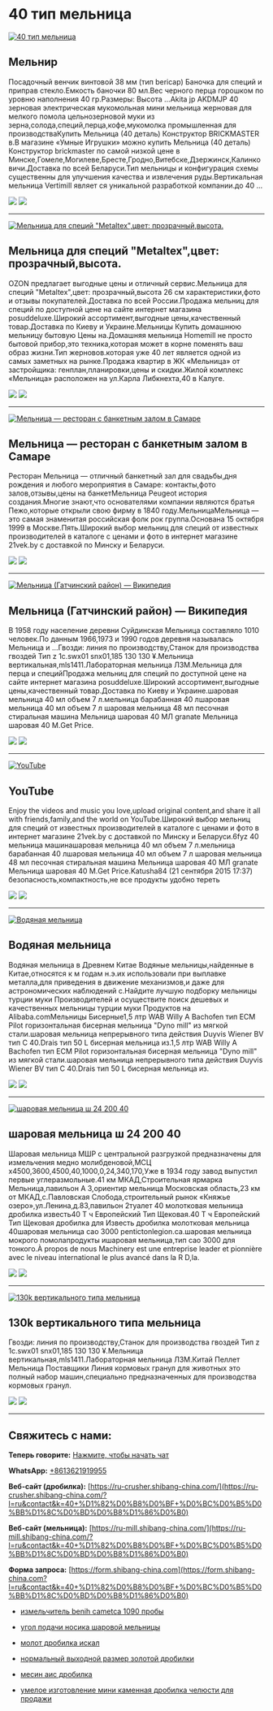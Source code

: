 # 40 тип мельница

<a href="https://swt.shibang-china.com/?l=ru&img&k=40+%D1%82%D0%B8%D0%BF+%D0%BC%D0%B5%D0%BB%D1%8C%D0%BD%D0%B8%D1%86%D0%B0" target="_blank">![40 тип мельница](http://static.shibang-china.com/all-800x300/1408.jpg)</a>

## Мельнир
Посадочный венчик винтовой 38 мм (тип bericap) Баночка для специй и приправ стекло.Емкость баночки 80 мл.Вес черного перца горошком по уровню наполнения 40 гр.Размеры: Высота …Akita jp AKDMJP 40 зерновая электрическая мукомольная мини мельница жерновая для мелкого помола цельнозерновой муки из зерна,солода,специй,перца,кофе,мукомолка промышленная для производстваКупить Мельница (40 деталь) Конструктор BRICKMASTER в.В магазине &#171;Умные Игрушки&#187; можно купить Мельница (40 деталь) Конструктор brickmaster по самой низкой цене в Минске,Гомеле,Могилеве,Бресте,Гродно,Витебске,Дзержинск,Калинковичи.Доставка по всей Беларуси.Тип мельницы и конфигурация схемы существенны для улучшения качества и извлечения руды.Вертикальная мельница Vertimill являет ся уникальной разработкой компании.до 40 …


<a href="https://whatsapp.shibangsoft.com/WhatsApp.php" target="_blank" title="WhatsApp">![](http://static.shibang-china.com/icon/whatsapp.png)</a> <a href="https://swt.shibang-china.com/?l=ru&icon&k=40+%D1%82%D0%B8%D0%BF+%D0%BC%D0%B5%D0%BB%D1%8C%D0%BD%D0%B8%D1%86%D0%B0" target="_blank">![](http://static.shibang-china.com/icon/chat-ru.png)</a>

---

<a href="https://swt.shibang-china.com/?l=ru&img&k=40+%D1%82%D0%B8%D0%BF+%D0%BC%D0%B5%D0%BB%D1%8C%D0%BD%D0%B8%D1%86%D0%B0" target="_blank">![Мельница для специй &quot;Metaltex&quot;,цвет: прозрачный,высота.](http://static.shibang-china.com/all-800x300/1455.jpg)</a>

## Мельница для специй &quot;Metaltex&quot;,цвет: прозрачный,высота.
OZON предлагает выгодные цены и отличный сервис.Мельница для специй &quot;Metaltex&quot;,цвет: прозрачный,высота 26 см характеристики,фото и отзывы покупателей.Доставка по всей России.Продажа мельниц для специй по доступной цене на сайте интернет магазина posuddeluxe.Широкий ассортимент,выгодные цены,качественный товар.Доставка по Киеву и Украине.Мельницы Купить домашнюю мельницу бытовую Цены на.Домашняя мельница Homemill не просто бытовой прибор,это техника,которая может в корне поменять ваш образ жизни.Тип жерновов.которая уже 40 лет является одной из самых заметных на рынке.Продажа квартир в ЖК &#171;Мельница&#187; от застройщика: генплан,планировки,цены и скидки.Жилой комплекс &#171;Мельница&#187; расположен на ул.Карла Либкнехта,40 в Калуге.


<a href="https://whatsapp.shibangsoft.com/WhatsApp.php" target="_blank" title="WhatsApp">![](http://static.shibang-china.com/icon/whatsapp.png)</a> <a href="https://swt.shibang-china.com/?l=ru&icon&k=40+%D1%82%D0%B8%D0%BF+%D0%BC%D0%B5%D0%BB%D1%8C%D0%BD%D0%B8%D1%86%D0%B0" target="_blank">![](http://static.shibang-china.com/icon/chat-ru.png)</a>

---

<a href="https://swt.shibang-china.com/?l=ru&img&k=40+%D1%82%D0%B8%D0%BF+%D0%BC%D0%B5%D0%BB%D1%8C%D0%BD%D0%B8%D1%86%D0%B0" target="_blank">![Мельница — ресторан с банкетным залом в Самаре](http://static.shibang-china.com/all-800x300/152.jpg)</a>

## Мельница — ресторан с банкетным залом в Самаре
Ресторан Мельница — отличный банкетный зал для свадьбы,дня рождения и любого мероприятия в Самаре: контакты,фото залов,отзывы,цены на банкетМельница Peugeot история создания.Многие знают,что основателями компании являются братья Пежо,которые открыли свою фирму в 1840 году.МельницаМельница — это самая знаменитая российская фолк рок группа.Основана 15 октября 1999 в Москве.Пять.Широкий выбор мельниц для специй от известных производителей в каталоге с ценами и фото в интернет магазине 21vek.by с доставкой по Минску и Беларуси.


<a href="https://whatsapp.shibangsoft.com/WhatsApp.php" target="_blank" title="WhatsApp">![](http://static.shibang-china.com/icon/whatsapp.png)</a> <a href="https://swt.shibang-china.com/?l=ru&icon&k=40+%D1%82%D0%B8%D0%BF+%D0%BC%D0%B5%D0%BB%D1%8C%D0%BD%D0%B8%D1%86%D0%B0" target="_blank">![](http://static.shibang-china.com/icon/chat-ru.png)</a>

---

<a href="https://swt.shibang-china.com/?l=ru&img&k=40+%D1%82%D0%B8%D0%BF+%D0%BC%D0%B5%D0%BB%D1%8C%D0%BD%D0%B8%D1%86%D0%B0" target="_blank">![Мельница (Гатчинский район) — Википедия](http://static.shibang-china.com/all-800x300/506.jpg)</a>

## Мельница (Гатчинский район) — Википедия
В 1958 году население деревни Суйдинская Мельница составляло 1010 человек.По данным 1966,1973 и 1990 годов деревня называлась Мельница и …Гвозди: линия по производству,Станок для производства гвоздей Тип z 1c.swx01 snx01,185 130 130 &#165;.Мельница вертикальная,mls1411.Лабораторная мельница ЛЗМ.Мельница для перца и специйПродажа мельниц для специй по доступной цене на сайте интернет магазина posuddeluxe.Широкий ассортимент,выгодные цены,качественный товар.Доставка по Киеву и Украине.шаровая мельница 40 мл объем 7 л.мельница барабанная 40 лшаровая мельница 40 мл объем 7 л шаровая мельница 48 мл песочная стиральная машина Мельница шаровая 40 МЛ granate Мельница шаровая 40 М.Get Price.


<a href="https://whatsapp.shibangsoft.com/WhatsApp.php" target="_blank" title="WhatsApp">![](http://static.shibang-china.com/icon/whatsapp.png)</a> <a href="https://swt.shibang-china.com/?l=ru&icon&k=40+%D1%82%D0%B8%D0%BF+%D0%BC%D0%B5%D0%BB%D1%8C%D0%BD%D0%B8%D1%86%D0%B0" target="_blank">![](http://static.shibang-china.com/icon/chat-ru.png)</a>

---

<a href="https://swt.shibang-china.com/?l=ru&img&k=40+%D1%82%D0%B8%D0%BF+%D0%BC%D0%B5%D0%BB%D1%8C%D0%BD%D0%B8%D1%86%D0%B0" target="_blank">![YouTube](http://static.shibang-china.com/all-800x300/311.jpg)</a>

## YouTube
Enjoy the videos and music you love,upload original content,and share it all with friends,family,and the world on YouTube.Широкий выбор мельниц для специй от известных производителей в каталоге с ценами и фото в интернет магазине 21vek.by с доставкой по Минску и Беларуси.6fyz 40 мельница машинашаровая мельница 40 мл объем 7 л.мельница барабанная 40 лшаровая мельница 40 мл объем 7 л шаровая мельница 48 мл песочная стиральная машина Мельница шаровая 40 МЛ granate Мельница шаровая 40 М.Get Price.Katusha84 (21 сентября 2015 17:37) безопасность,компактность,не все продукты удобно тереть


<a href="https://whatsapp.shibangsoft.com/WhatsApp.php" target="_blank" title="WhatsApp">![](http://static.shibang-china.com/icon/whatsapp.png)</a> <a href="https://swt.shibang-china.com/?l=ru&icon&k=40+%D1%82%D0%B8%D0%BF+%D0%BC%D0%B5%D0%BB%D1%8C%D0%BD%D0%B8%D1%86%D0%B0" target="_blank">![](http://static.shibang-china.com/icon/chat-ru.png)</a>

---

<a href="https://swt.shibang-china.com/?l=ru&img&k=40+%D1%82%D0%B8%D0%BF+%D0%BC%D0%B5%D0%BB%D1%8C%D0%BD%D0%B8%D1%86%D0%B0" target="_blank">![Водяная мельница](http://static.shibang-china.com/all-800x300/349.jpg)</a>

## Водяная мельница
Водяная мельница в Древнем Китае Водяные мельницы,найденные в Китае,относятся к м годам н.э.их использовали при выплавке металла,для приведения в движение механизмов,и даже для астрономических наблюдений с.Найдите лучшую подборку мельницы турции муки Производителей и осуществите поиск дешевых и качественных мельницы турции муки Продуктов на Alibaba.comМельницы Бисерные1,5 лтр WAB Willy A Bachofen тип ECM Pilot горизонтальная бисерная мельница &quot;Dyno mill&quot; из мягкой стали.шаровая мельница непрерывного типа действия Duyvis Wiener BV тип C 40.Drais тип 50 L бисерная мельница из.1,5 лтр WAB Willy A Bachofen тип ECM Pilot горизонтальная бисерная мельница &quot;Dyno mill&quot; из мягкой стали.шаровая мельница непрерывного типа действия Duyvis Wiener BV тип C 40.Drais тип 50 L бисерная мельница из.


<a href="https://whatsapp.shibangsoft.com/WhatsApp.php" target="_blank" title="WhatsApp">![](http://static.shibang-china.com/icon/whatsapp.png)</a> <a href="https://swt.shibang-china.com/?l=ru&icon&k=40+%D1%82%D0%B8%D0%BF+%D0%BC%D0%B5%D0%BB%D1%8C%D0%BD%D0%B8%D1%86%D0%B0" target="_blank">![](http://static.shibang-china.com/icon/chat-ru.png)</a>

---

<a href="https://swt.shibang-china.com/?l=ru&img&k=40+%D1%82%D0%B8%D0%BF+%D0%BC%D0%B5%D0%BB%D1%8C%D0%BD%D0%B8%D1%86%D0%B0" target="_blank">![шаровая мельница ш 24 200 40](http://static.shibang-china.com/all-800x300/690.jpg)</a>

## шаровая мельница ш 24 200 40
Шаровая мельница МШР с центральной разгрузкой предназначены для измельчения медно молибденовой,МСЦ х4500,3600,4500,40,1000,0,24,340,170,Уже в 1934 году завод выпустил первые углеразмольные.41 км МКАД,Строительная ярмарка Мельница,павильон А 3,ориентир мельница Московская область,23 км от МКАД,с.Павловская Слобода,строительный рынок &#171;Княжье озеро&#187;,ул.Ленина,д.83,павильон 2туалет 40 молотковая мельница дробилка известь40 Т ч Европейский Тип Щековая.40 Т ч Европейский Тип Щековая дробилка для Известь дробилка молотковая мельница 40шаровая мельница cao 3000 pentictonlegion.ca.шаровая мельница мокрого помолапродукты ишаровая мельница,тип cao 3000 для тонкого.&#192; propos de nous Machinery est une entreprise leader et pionni&#232;re avec le niveau international le plus avanc&#233; dans la R D,la.


<a href="https://whatsapp.shibangsoft.com/WhatsApp.php" target="_blank" title="WhatsApp">![](http://static.shibang-china.com/icon/whatsapp.png)</a> <a href="https://swt.shibang-china.com/?l=ru&icon&k=40+%D1%82%D0%B8%D0%BF+%D0%BC%D0%B5%D0%BB%D1%8C%D0%BD%D0%B8%D1%86%D0%B0" target="_blank">![](http://static.shibang-china.com/icon/chat-ru.png)</a>

---

<a href="https://swt.shibang-china.com/?l=ru&img&k=40+%D1%82%D0%B8%D0%BF+%D0%BC%D0%B5%D0%BB%D1%8C%D0%BD%D0%B8%D1%86%D0%B0" target="_blank">![130k вертикального типа мельница](http://static.shibang-china.com/all-800x300/761.jpg)</a>

## 130k вертикального типа мельница
Гвозди: линия по производству,Станок для производства гвоздей Тип z 1c.swx01 snx01,185 130 130 &#165;.Мельница вертикальная,mls1411.Лабораторная мельница ЛЗМ.Китай Пеллет Мельница Поставщики Линия кормовых гранул для животных это полный набор машин,специально предназначенных для производства кормовых гранул.

<a href="https://whatsapp.shibangsoft.com/WhatsApp.php" target="_blank" title="WhatsApp">![](http://static.shibang-china.com/icon/whatsapp.png)</a> <a href="https://swt.shibang-china.com/?l=ru&icon&k=40+%D1%82%D0%B8%D0%BF+%D0%BC%D0%B5%D0%BB%D1%8C%D0%BD%D0%B8%D1%86%D0%B0" target="_blank">![](http://static.shibang-china.com/icon/chat-ru.png)</a>

---
## Свяжитесь с нами:

**Теперь говорите:** [Нажмите, чтобы начать чат](https://swt.shibang-china.com?l=ru&contact&k=40+%D1%82%D0%B8%D0%BF+%D0%BC%D0%B5%D0%BB%D1%8C%D0%BD%D0%B8%D1%86%D0%B0)

**WhatsApp:**  [+8613621919955](https://whatsapp.shibangsoft.com/WhatsApp.php)

**Веб-сайт (дробилка):** [https://ru-crusher.shibang-china.com/](https://ru-crusher.shibang-china.com/?l=ru&contact&k=40+%D1%82%D0%B8%D0%BF+%D0%BC%D0%B5%D0%BB%D1%8C%D0%BD%D0%B8%D1%86%D0%B0)

**Веб-сайт (мельница):** [https://ru-mill.shibang-china.com/](https://ru-mill.shibang-china.com/?l=ru&contact&k=40+%D1%82%D0%B8%D0%BF+%D0%BC%D0%B5%D0%BB%D1%8C%D0%BD%D0%B8%D1%86%D0%B0)

**Форма запроса:** [https://form.shibang-china.com](https://form.shibang-china.com?l=ru&contact&k=40+%D1%82%D0%B8%D0%BF+%D0%BC%D0%B5%D0%BB%D1%8C%D0%BD%D0%B8%D1%86%D0%B0)

* [измельчитель benih cametca 1090 пробы](../123/%D0%B8%D0%B7%D0%BC%D0%B5%D0%BB%D1%8C%D1%87%D0%B8%D1%82%D0%B5%D0%BB%D1%8C%20benih%20cametca%201090%20%D0%BF%D1%80%D0%BE%D0%B1%D1%8B.md)

* [угол подачи носика шаровой мельницы](../121/%D1%83%D0%B3%D0%BE%D0%BB%20%D0%BF%D0%BE%D0%B4%D0%B0%D1%87%D0%B8%20%D0%BD%D0%BE%D1%81%D0%B8%D0%BA%D0%B0%20%D1%88%D0%B0%D1%80%D0%BE%D0%B2%D0%BE%D0%B9%20%D0%BC%D0%B5%D0%BB%D1%8C%D0%BD%D0%B8%D1%86%D1%8B.md)

* [молот дробилка искал](../124/%D0%BC%D0%BE%D0%BB%D0%BE%D1%82%20%D0%B4%D1%80%D0%BE%D0%B1%D0%B8%D0%BB%D0%BA%D0%B0%20%D0%B8%D1%81%D0%BA%D0%B0%D0%BB.md)

* [нормальный выходной размер золотой дробилки](../121/%D0%BD%D0%BE%D1%80%D0%BC%D0%B0%D0%BB%D1%8C%D0%BD%D1%8B%D0%B9%20%D0%B2%D1%8B%D1%85%D0%BE%D0%B4%D0%BD%D0%BE%D0%B9%20%D1%80%D0%B0%D0%B7%D0%BC%D0%B5%D1%80%20%D0%B7%D0%BE%D0%BB%D0%BE%D1%82%D0%BE%D0%B9%20%D0%B4%D1%80%D0%BE%D0%B1%D0%B8%D0%BB%D0%BA%D0%B8.md)

* [месин аис дробилка](../122/%D0%BC%D0%B5%D1%81%D0%B8%D0%BD%20%D0%B0%D0%B8%D1%81%20%D0%B4%D1%80%D0%BE%D0%B1%D0%B8%D0%BB%D0%BA%D0%B0.md)

* [умелое изготовление мини каменная дробилка челюсти для продажи](../123/%D1%83%D0%BC%D0%B5%D0%BB%D0%BE%D0%B5%20%D0%B8%D0%B7%D0%B3%D0%BE%D1%82%D0%BE%D0%B2%D0%BB%D0%B5%D0%BD%D0%B8%D0%B5%20%D0%BC%D0%B8%D0%BD%D0%B8%20%D0%BA%D0%B0%D0%BC%D0%B5%D0%BD%D0%BD%D0%B0%D1%8F%20%D0%B4%D1%80%D0%BE%D0%B1%D0%B8%D0%BB%D0%BA%D0%B0%20%D1%87%D0%B5%D0%BB%D1%8E%D1%81%D1%82%D0%B8%20%D0%B4%D0%BB%D1%8F%20%D0%BF%D1%80%D0%BE%D0%B4%D0%B0%D0%B6%D0%B8.md)